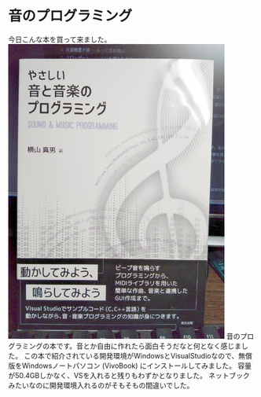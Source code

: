# 音のプログラミング
今日こんな本を買って来ました。
![やさしい音と音楽のプログラミング](images/日記的なもの/sound-programming-book.jpg)
音のプログラミングの本です。音とか自由に作れたら面白そうだなと何となく感じました。
この本で紹介されている開発環境がWindowsとVisualStudioなので、無償版をWindowsノートパソコン (VivoBook) にインストールしてみました。
容量が50.4GBしかなく、VSを入れると残りもわずかとなりました。
ネットブックみたいなのに開発環境入れるのがそもそもの間違いでした。
